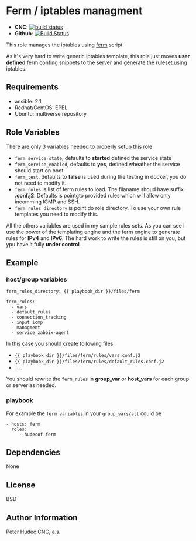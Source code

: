 # Ferm / iptables managment

- **CNC**: [![build status](https://source.cnc.sk/ansible/role-ferm/badges/master/build.svg)](https://source.cnc.sk/ansible/role-ferm/commits/master)
- **Github**: [![Build Status](https://travis-ci.org/hudecof/ansible_ferm.svg?branch=master)](https://travis-ci.org/hudecof/ansible_ferm)


This role manages the iptables using [ferm](http://ferm.foo-projects.org) script.

As it's very hard to write generic iptables template, this role just moves **user defined** ferm confing snippets to the server and generate the ruleset using iptables.

## Requirements

- ansible: 2.1
- Redhat/CentOS: EPEL
- Ubuntu: multiverse repository

## Role Variables

There are only 3 variables needed to properly setup this role

- `ferm_service_state`, defaults to **started** defined the service state
- `ferm_service_enabled`, defaults to **yes**, defined wheather the service should start on boot
- `ferm_test`, defaults to **false** is used during the testing in docker, you do not need to modify it.
- `ferm_rules` is list of ferm rules to load. The filaname shoud have suffix **.conf.j2**. Defaults is pointgto provided rules which will allow only incomming ICMP and SSH.
- `ferm_rules_directory` is point do role directory. To use your own rule templates you need to modify this.


All the others variables are used in my sample rules sets. As you can see I use the power of the templating engine and the ferm engine to generate rules for **IPv4** and **IPv6**. The hard work to write the rules is still on you, but ypu have it fully **under control**.

## Example

### host/group variables
```
ferm_rules_directory: {{ playbook_dir }}/files/ferm

ferm_rules:
  - vars
  - default_rules
  - connection_tracking
  - input_icmp
  - managment
  - service_zabbix-agent
```
In this case you should create following files

- `{{ playbook_dir }}/files/ferm/rules/vars.conf.j2`
- `{{ playbook_dir }}/files/ferm/rules/default_rules.conf.j2`
- `...`

You should rewrite the `ferm_rules` in **group_var** or **host_vars** for each group or server as needed.


### playbook

For example the `ferm variables` in your `group_vars/all` could be

```
- hosts: ferm
  roles:
     - hudecof.ferm
```

## Dependencies

None

License
-------

BSD

Author Information
------------------

Peter Hudec
CNC, a.s.
